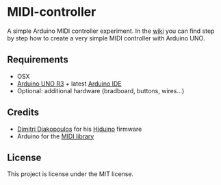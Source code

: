 # MIDI-controller

A simple Arduino MIDI controller experiment. In the [wiki]() you can find step by step how to create a very simple MIDI controller with Arduino UNO.

## Requirements
- OSX
- [Arduino UNO R3](http://arduino.cc/en/Main/arduinoBoardUno) + latest [Arduino IDE](http://arduino.cc/download_handler.php?f=/arduino-1.6.0-macosx.zip)
- Optional: additional hardware (bradboard, buttons, wires...)

## Credits
- [Dimitri Diakopoulos](http://www.dimitridiakopoulos.com/hiduino) for his [Hiduino](https://github.com/ddiakopoulos/hiduino) firmware
- Arduino for the [MIDI library](https://github.com/FortySevenEffects/arduino_midi_library/releases/download/4.2/Arduino_MIDI_Library_v4.2.zip)

## License
This project is license under the MIT license.
